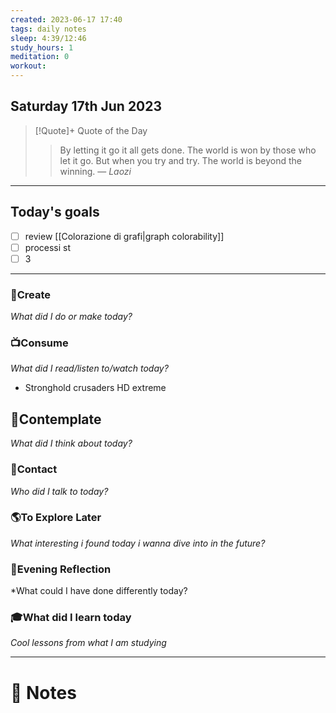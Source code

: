```yaml
---
created: 2023-06-17 17:40
tags: daily notes
sleep: 4:39/12:46
study_hours: 1
meditation: 0
workout:
---
```



## Saturday 17th Jun 2023


> [!Quote]+ Quote of the Day  
> > By letting it go it all gets done. The world is won by those who let it go. But when you try and try. The world is beyond the winning.
> — <cite>Laozi</cite>

--- 
## Today's goals

- [ ] review [[Colorazione di grafi|graph colorability]]
- [ ] processi st
- [ ] 3

---

### 🎨Create
*What did I do or make today?*

  
### 📺Consume
*What did I read/listen to/watch today?*
- Stronghold crusaders HD extreme
  
## 💭Contemplate
*What did I think about today?*


### 👬Contact
*Who did I talk to today?*

  
### 🌎To Explore Later
*What interesting i found today i wanna dive into in the future?*


### 🌃Evening Reflection
*What could I have done differently today?


### 🎓What did I learn today
*Cool lessons from what I am studying*

---
# 📝 Notes


